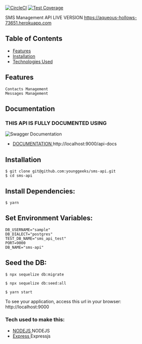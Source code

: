 [![CircleCI](https://circleci.com/gh/younggeeks/sms-api/tree/master.svg?style=svg)](https://circleci.com/gh/younggeeks/sms-api/tree/master)  [![Test Coverage](https://api.codeclimate.com/v1/badges/188c219a401b8aa05ecf/test_coverage)](https://codeclimate.com/github/younggeeks/sms-api/test_coverage)

SMS Management API 
LIVE VERSION https://aqueous-hollows-73651.herokuapp.com

## Table of Contents

- [Features ](#features)
- [Installation ](#Installation)
- [Technologies Used](#available-scripts)
 
## Features

    Contacts Management
    Messages Management

## Documentation
### THIS API IS FULLY DOCUMENTED USING  
![Swagger Documentation](https://swagger.io/swagger/media/assets/images/swagger_logo.svg)

* [DOCUMENTATION ](https://aqueous-hollows-73651.herokuapp.com)  http://localhost:9000/api-docs


## Installation
```
$ git clone git@github.com:younggeeks/sms-api.git
$ cd sms-api
```
## Install Dependencies:
```
$ yarn 
```
## Set Environment Variables:
```
DB_USERNAME="sample"
DB_DIALECT="postgres"
TEST_DB_NAME="sms_api_test"
PORT=9000
DB_NAME="sms-api"
```

## Seed the DB:
```
$ npx sequelize db:migrate

$ npx sequelize db:seed:all

$ yarn start
```
To see your application, access this url in your browser: http://localhost:9000

### Tech used to make this:

 * [NODEJS ](https://nodejs.org/) NODEJS
 * [Express ](https://expressjs.com/) Expressjs
